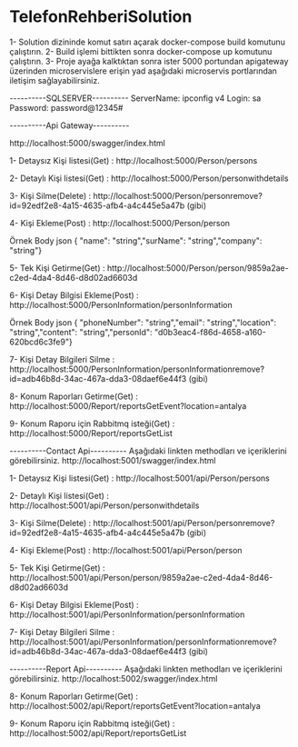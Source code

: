 # TelefonRehberiSolution

1- Solution dizininde komut satırı açarak docker-compose build komutunu çalıştırın.
2- Build işlemi bittikten sonra docker-compose up komutunu çalıştırın.
3- Proje ayağa kalktıktan sonra ister 5000 portundan apigateway üzerinden microservislere erişin
yad aşağıdaki microservis portlarından iletişim sağlayabilirsiniz.



----------SQLSERVER----------
ServerName: ipconfig v4 
Login: sa
Password: password@12345#


----------Api Gateway----------

http://localhost:5000/swagger/index.html

1- Detaysız Kişi listesi(Get)                      :  http://localhost:5000/Person/persons 

2- Detaylı Kişi listesi(Get)                       :  http://localhost:5000/Person/personwithdetails

3- Kişi Silme(Delete)                              :  http://localhost:5000/Person/personremove?id=92edf2e8-4a15-4635-afb4-a4c445e5a47b (gibi)

4- Kişi Ekleme(Post)                               :  http://localhost:5000/Person/person

Örnek Body json
{ "name": "string","surName": "string","company": "string"}
        
5- Tek Kişi Getirme(Get)                           :  http://localhost:5000/Person/person/9859a2ae-c2ed-4da4-8d46-d8d02ad6603d  

6- Kişi Detay Bilgisi Ekleme(Post)                 :  http://localhost:5000/PersonInformation/personInformation

Örnek Body json
{ "phoneNumber": "string","email": "string","location": "string","content": "string","personId": "d0b3eac4-f86d-4658-a160-620bcd6c3fe9"}

7- Kişi Detay Bilgileri Silme                      :  http://localhost:5000/PersonInformation/personInformationremove?id=adb46b8d-34ac-467a-dda3-08daef6e44f3 (gibi)

8- Konum Raporları Getirme(Get)                    :  http://localhost:5000/Report/reportsGetEvent?location=antalya 

9- Konum Raporu için Rabbitmq isteği(Get)          :  http://localhost:5000/Report/reportsGetList


----------Contact Api----------
Aşağıdaki linkten methodları ve içeriklerini görebilirsiniz.
http://localhost:5001/swagger/index.html

1- Detaysız Kişi listesi(Get)                      :  http://localhost:5001/api/Person/persons 

2- Detaylı Kişi listesi(Get)                       :  http://localhost:5001/api/Person/personwithdetails

3- Kişi Silme(Delete)                              :  http://localhost:5001/api/Person/personremove?id=92edf2e8-4a15-4635-afb4-a4c445e5a47b (gibi)

4- Kişi Ekleme(Post)                               :  http://localhost:5001/api/Person/person
        
5- Tek Kişi Getirme(Get)                           :  http://localhost:5001/api/Person/person/9859a2ae-c2ed-4da4-8d46-d8d02ad6603d  

6- Kişi Detay Bilgisi Ekleme(Post)                 :  http://localhost:5001/api/PersonInformation/personInformation

7- Kişi Detay Bilgileri Silme                      :  http://localhost:5001/api/PersonInformation/personInformationremove?id=adb46b8d-34ac-467a-dda3-08daef6e44f3 (gibi)




----------Report Api----------
Aşağıdaki linkten methodları ve içeriklerini görebilirsiniz.
http://localhost:5002/swagger/index.html

8- Konum Raporları Getirme(Get)                    :  http://localhost:5002/api/Report/reportsGetEvent?location=antalya 

9- Konum Raporu için Rabbitmq isteği(Get)          :  http://localhost:5002/api/Report/reportsGetList
